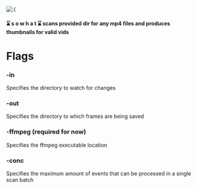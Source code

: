 ![:(](https://external-content.duckduckgo.com/iu/?u=https%3A%2F%2Fcache.desktopnexus.com%2Fthumbseg%2F2490%2F2490528-bigthumbnail.jpg&f=1&nofb=1)

#### ⌛ s o w h a t ⌛ scans provided dir for any mp4 files and produces thumbnails for valid vids

# Flags
### -in
Specifies the directory to watch for changes
### -out
Specifies the directory to which frames are being saved
### -ffmpeg (required for now)
Specifies the ffmpeg executable location
### -conc 
Specifies the maximum amount of events that can be processed in a single scan batch
